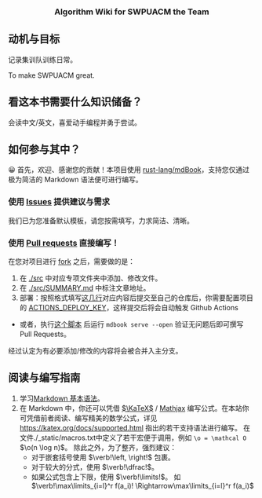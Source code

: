 <h3 align="center">
	Algorithm Wiki for SWPUACM the Team
</h3>

## 动机与目标

记录集训队训练日常。

To make SWPUACM great.

## 看这本书需要什么知识储备？

会读中文/英文，喜爱动手编程并勇于尝试。

## 如何参与其中？

😀 首先，欢迎、感谢您的贡献！本项目使用 [rust-lang/mdBook](https://github.com/rust-lang/mdBook)，支持您仅通过极为简洁的 Markdown 语法便可进行编写。

### 使用 [Issues](https://github.com/Patricky-Tau/swpuacm-wiki/issues) 提供建议与需求

我们已为您准备默认模板，请您按需填写，力求简洁、清晰。

### 使用 [Pull requests](https://github.com/Patricky-Tau/swpuacm-wiki/pulls) 直接编写！

在您对项目进行 [fork](https://github.com/Patricky-Tau/swpuacm-wiki/fork) 之后，需要做的是：
1. 在 [./src](./src) 中对应专项文件夹中添加、修改文件。
2. 在 [./src/SUMMARY.md](./src/SUMMARY.md) 中标注文章地址。
3. 部署：按照格式填写[这几行](https://github.com/Patricky-Tau/swpuacm-wiki/blob/master/book.toml#L26-L28)对应内容后提交至自己的仓库后，你需要配置项目的 [ACTIONS\_DEPLOY\_KEY](https://github.com/peaceiris/actions-gh-pages#%EF%B8%8F-create-ssh-deploy-key)，这样提交后将会自动触发 Github Actions
  - 或者，执行[这个脚本](https://github.com/Patricky-Tau/swpuacm-wiki/blob/master/scripts/build.sh) 后运行 `mdbook serve --open` 验证无问题后即可撰写 Pull Requests。

经过认定为有必要添加/修改的内容将会被合并入主分支。

## 阅读与编写指南

1. 学习[Markdown 基本语法](https://markdown.com.cn/basic-syntax/)。
2. 在 Markdown 中，你还可以凭借 [$\KaTeX$](https://katex.org/) / [Mathjax](https://www.mathjax.org/) 编写公式。在本站你可凭借前者阅读、编写精美的数学公式，详见 <https://katex.org/docs/supported.html> 指出的若干支持语法进行编写。
   在文件<a target="_blank" src="https://github.com/Patricky-Tau/swpuacm-wiki/blob/master/src/_static/macros.txt">./_static/macros.txt</a>中定义了若干宏便于调用，例如 `\o = \mathcal O` $\o(n \log n)$。
   除此之外，为了整齐，强烈建议：
     - 对于嵌套括号使用 $\verb!\left, \right!$ 包裹。
     - 对于较大的分式，使用 $\verb!\dfrac!$。
     - 如果公式包含上下限，使用 $\verb!\limits!$。 如 $\verb!\max\limits_{i=l}^r f(a_i)! \Rightarrow\max\limits_{i=l}^r f(a_i)$
